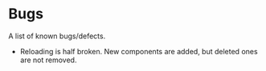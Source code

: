 # Bugs
A list of known bugs/defects.

- Reloading is half broken. New components are added, but deleted ones are not
  removed.
